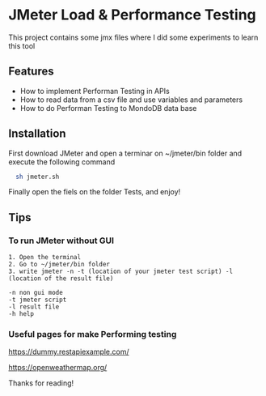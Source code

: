
# JMeter Load & Performance Testing

This project contains some jmx files where I did some experiments to learn this tool 


## Features

- How to implement Performan Testing in APIs
- How to read data from a csv file and use variables and parameters
- How to do Performan Testing to MondoDB data base

## Installation

First download JMeter and open a terminar on ~/jmeter/bin folder and execute the following command 

```bash
  sh jmeter.sh
```
Finally open the fiels on the folder Tests, and enjoy!
## Tips

### To run JMeter without GUI 
    1. Open the terminal
    2. Go to ~/jmeter/bin folder
    3. write jmeter -n -t (location of your jmeter test script) -l (location of the result file)

    -n non gui mode
    -t jmeter script
    -l result file
    -h help

### Useful pages for make Performing testing
https://dummy.restapiexample.com/

https://openweathermap.org/


Thanks for reading!
